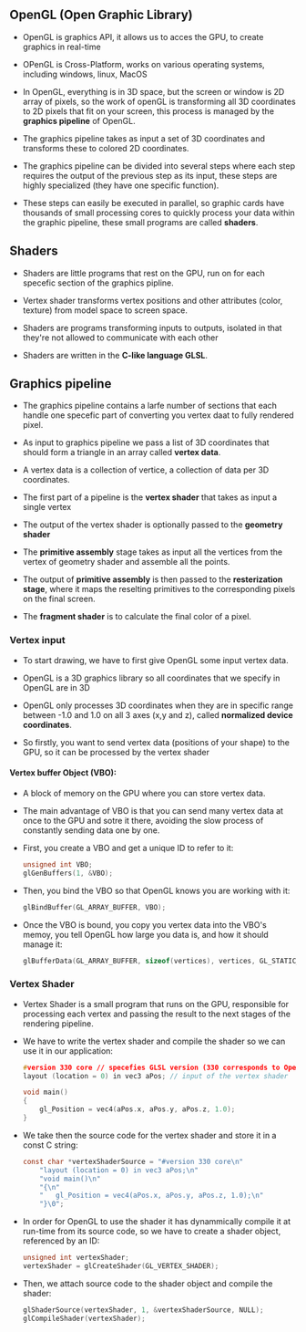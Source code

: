 ## OpenGL (Open Graphic Library) 
- OpenGL is graphics API, it allows us to acces the GPU, to create graphics in real-time

- OPenGL is Cross-Platform, works on various operating systems, including windows, linux, MacOS

- In OpenGL, everything is in 3D space, but the screen or window is 2D array of pixels, so the work of openGL is transforming all 3D coordinates to 2D pixels that fit on your screen, this process is managed by the **graphics pipeline** of OpenGL.  

- The graphics pipeline takes as input a set of 3D coordinates and transforms these to colored 2D coordinates.

- The graphics pipeline can be divided into several steps where each step requires the output of the previous step as its input, these steps are highly specialized (they have one specific function).

- These steps can easily be executed in parallel, so graphic cards have thousands of small processing cores to quickly process your data within the graphic pipeline, these small programs are called **shaders**.   


## Shaders 
- Shaders are little programs that rest on the GPU, run on for each specefic section of the graphics pipline.  

- Vertex shader transforms vertex positions and other attributes (color, texture) from model space to screen space.  

- Shaders are programs transforming inputs to outputs, isolated in that they're not allowed to communicate with each other

- Shaders are written in the **C-like language GLSL**.

## Graphics pipeline 

- The graphics pipeline contains a larfe number of sections that each handle one specefic part of converting you vertex daat to fully rendered pixel.  

- As input to graphics pipeline we pass a list of 3D coordinates that should form a triangle in an array called **vertex data**.  

- A vertex data is a collection of vertice, a collection of data per 3D coordinates.  

- The first part of a pipeline is the **vertex shader** that takes as input a single vertex

- The output of the vertex shader is optionally passed to the **geometry shader** 

- The **primitive assembly** stage takes as input all the vertices from the vertex of geometry shader and assemble all the points.  

- The output of **primitive assembly** is then passed to the **resterization stage**, where it maps the reselting primitives to the corresponding pixels on the final screen.  

- The **fragment shader** is to calculate the final color of a pixel.  

### Vertex input 
- To start drawing, we have to first give OpenGL some input vertex data.  
- OpenGL is a 3D graphics library so all coordinates that we specify in OpenGL are in 3D
- OpenGL only processes 3D coordinates when they are in specific range between -1.0 and 1.0 on all 3 axes (x,y and z), called **normalized device coordinates**.  

- So firstly, you want to send vertex data (positions of your shape) to the GPU, so it can be processed by the vertex shader

#### Vertex buffer Object (VBO): 
- A block of memory on the GPU where you can store vertex data.  
- The main advantage of VBO is that you can send many vertex data at once to the GPU and sotre it there, avoiding the slow process of constantly sending data one by one.  

- First, you create a VBO and get a unique ID to refer to it: 

  ```c
  unsigned int VBO;
  glGenBuffers(1, &VBO);
  ```

- Then, you bind the VBO so that OpenGL knows you are working with it:  

  ```c
  glBindBuffer(GL_ARRAY_BUFFER, VBO);  
  ```

- Once the VBO is bound, you copy you vertex data into the VBO's memoy, you tell OpenGL how large you data is, and how it should manage it: 

  ```c 
  glBufferData(GL_ARRAY_BUFFER, sizeof(vertices), vertices, GL_STATIC_DRAW);
  ```

### Vertex Shader 
- Vertex Shader is a small program that runs on the GPU, responsible for processing each vertex and passing the result to the next stages of the rendering pipeline.  
- We have to write the vertex shader and compile the shader so we can use it in our application: 

    ```c
    #version 330 core // specefies GLSL version (330 corresponds to OpenGL version 3.3)
    layout (location = 0) in vec3 aPos; // input of the vertex shader 

    void main()
    {
        gl_Position = vec4(aPos.x, aPos.y, aPos.z, 1.0);
    }
    ```

- We take then the source code for the vertex shader and store it in a const C string: 
    ```c
    const char *vertexShaderSource = "#version 330 core\n"
        "layout (location = 0) in vec3 aPos;\n"
        "void main()\n"
        "{\n"
        "   gl_Position = vec4(aPos.x, aPos.y, aPos.z, 1.0);\n"
        "}\0";
    ```
- In order for OpenGL to use the shader it has dynammically compile it at run-time from its source code, so we have to create a shader object, referenced by an ID: 
    ```c 
    unsigned int vertexShader;
    vertexShader = glCreateShader(GL_VERTEX_SHADER);
    ```

- Then, we attach source code to the shader object and compile the shader: 
    ```c
    glShaderSource(vertexShader, 1, &vertexShaderSource, NULL);
    glCompileShader(vertexShader);
    ```